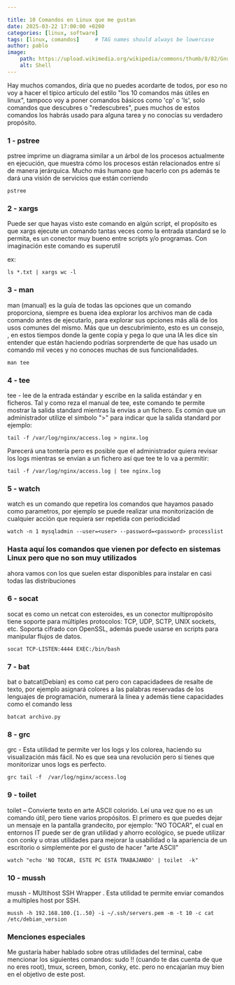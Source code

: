 ```yaml
---

title: 10 Comandos en Linux que me gustan
date: 2025-03-22 17:00:00 +0200
categories: [linux, software]
tags: [linux, comandos]     # TAG names should always be lowercase
author: pablo
image:
    path: https://upload.wikimedia.org/wikipedia/commons/thumb/8/82/Gnu-bash-logo.svg/200px-Gnu-bash-logo.svg.png
    alt: Shell
---
```


Hay muchos comandos, diría que no puedes acordarte de todos, por eso no voy a hacer el tipico artículo del estilo
"los 10 comandos más útiles en linux", tampoco voy a poner comandos básicos como 'cp' o 'ls', solo comandos que descubres o "redescubres",
pues muchos de estos comandos los habrás usado para alguna tarea y no conocías su verdadero propósito.


### 1 - pstree
pstree imprime un diagrama similar a un árbol de los procesos actualmente en ejecución, 
que muestra cómo los procesos están relacionados entre sí de manera jerárquica. Mucho más humano que hacerlo con ps
además te dará una visión de servicios que están corriendo
``` shell
pstree
```
### 2 - xargs 
Puede ser que hayas visto este comando en algún script, el propósito es que xargs ejecute un comando tantas veces como la entrada standard
se lo permita, es un conector muy bueno entre scripts y/o programas. Con imaginación este comando es superutil

ex:
``` shell
ls *.txt | xargs wc -l
```
### 3 - man  
man (manual) es la guía de todas las opciones que un comando proporciona, siempre es buena idea explorar los archivos man de cada comando 
antes de ejecutarlo, para explorar sus opciones más allá de los usos comunes del mismo. Más que un descubrimiento, esto es un consejo,
, en estos tiempos donde la gente copia y pega lo que una IA les dice sin entender que están haciendo 
podrías sorprenderte de que has usado un comando mil veces y no conoces muchas de sus funcionalidades. 

``` shell
man tee
```
### 4 - tee 
tee - lee de la entrada estándar y escribe en la salida estándar y en ficheros. 
Tal y como reza el manual de tee, este comando te permite mostrar la salida standard mientras la envías a un fichero. 
Es común que un administrador utilize el símbolo ">" para indicar que la salida standard por ejemplo:
``` shell
tail -f /var/log/nginx/access.log > nginx.log
```
Parecerá una tontería pero es posible que el administrador quiera revisar los logs mientras se envían a un fichero así que tee
te lo va a permitir:
``` shell
tail -f /var/log/nginx/access.log | tee nginx.log
```

### 5 - watch 
watch es un comando que repetira los comandos que hayamos pasado como parametros, por ejemplo se puede realizar una monitorización
de cualquier acción que requiera ser repetida con periodicidad
``` shell
watch -n 1 mysqladmin --user=<user> --password=<password> processlist
```

### Hasta aquí los comandos que vienen por defecto en sistemas Linux pero que no son muy utilizados
ahora vamos con los que suelen estar disponibles para instalar en casi todas las distribuciones

### 6 - socat 
socat es como un netcat con esteroides, es un conector multipropósito tiene soporte para múltiples protocolos: TCP, UDP, SCTP, UNIX sockets, etc.
Soporta cifrado con OpenSSL, además puede usarse en scripts para manipular flujos de datos. 
``` shell
socat TCP-LISTEN:4444 EXEC:/bin/bash
```
### 7 - bat 
bat o batcat(Debian) es como cat pero con capacidadees de resalte de texto, por ejemplo asignará colores a las palabras reservadas de los lenguajes
de programación, numerará la línea y además tiene capacidades como el comando less
``` shell
batcat archivo.py
```

### 8 - grc 
grc - Esta utilidad te permite ver los logs y los colorea, haciendo su visualización más fácil. No es que sea una revolución 
pero si tienes que monitorizar unos logs es perfecto.
``` shell
grc tail -f  /var/log/nginx/access.log 
```
### 9 - toilet 
toilet – Convierte texto en arte ASCII colorido. Leí una vez que no es un comando útil, pero tiene varios propósitos.
El primero es que puedes dejar un mensaje en la pantalla grandecito, por ejemplo: "NO TOCAR", el cual en entornos IT
puede ser de gran utilidad y ahorro ecológico, se puede utilizar con conky u otras utilidades para mejorar la usabilidad
o la apariencia de un escritorio o simplemente por el gusto de hacer "arte ASCII" 
``` shell
watch "echo 'NO TOCAR, ESTE PC ESTÁ TRABAJANDO' | toilet  -k"  
```

### 10 - mussh 
mussh - MUltihost SSH Wrapper . Esta utilidad te permite enviar comandos a multiples host por SSH. 
``` shell
mussh -h 192.168.100.{1..50} -i ~/.ssh/servers.pem -m -t 10 -c cat /etc/debian_version
```
### Menciones especiales 
Me gustaría haber hablado sobre otras utilidades del terminal, cabe mencionar los siguientes comandos:
sudo !! (cuando te das cuenta de que no eres root), tmux, screen, bmon, conky, etc. 
pero no encajarían muy bien en el objetivo de este post.

